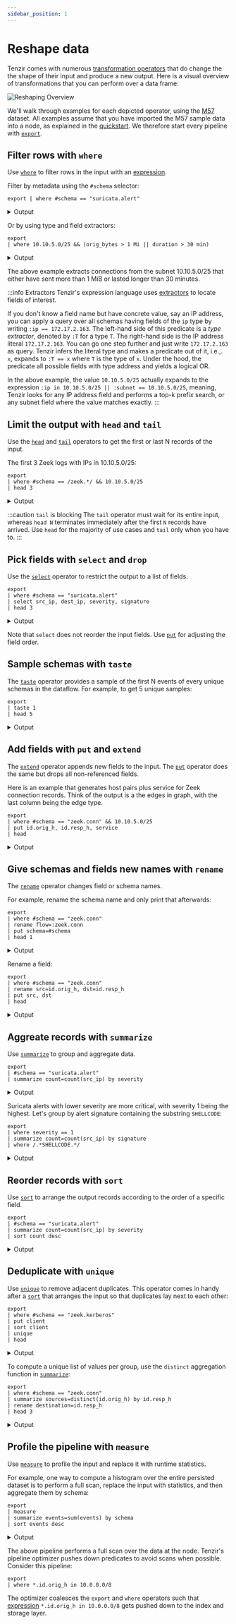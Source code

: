 ```yaml
---
sidebar_position: 1
---
```


# Reshape data

Tenzir comes with numerous [transformation
operators](../../operators/transformations/README.md) that do change the the
shape of their input and produce a new output. Here is a visual overview of
transformations that you can perform over a data frame:

![Reshaping Overview](reshaping.excalidraw.svg)

We'll walk through examples for each depicted operator, using the
[M57](../../user-guides.md) dataset. All examples assume that you have imported
the M57 sample data into a node, as explained in the
[quickstart](../../get-started.md#quickstart). We therefore start every pipeline
with [`export`](../../operators/sources/export.md).

## Filter rows with `where`

Use [`where`](../../operators/transformations/where.md) to filter rows in the
input with an [expression](../../language/expressions.md).

Filter by metadata using the `#schema` selector:

```
export | where #schema == "suricata.alert"
```

<details>
<summary>Output</summary>

```json
{
  "timestamp": "2021-11-17T13:52:05.695469",
  "flow_id": 1868285155318879,
  "pcap_cnt": 143,
  "vlan": null,
  "in_iface": null,
  "src_ip": "14.1.112.177",
  "src_port": 38376,
  "dest_ip": "198.71.247.91",
  "dest_port": 123,
  "proto": "UDP",
  "event_type": "alert",
  "community_id": null,
  "alert": {
    "app_proto": null,
    "action": "allowed",
    "gid": 1,
    "signature_id": 2017919,
    "rev": 2,
    "signature": "ET DOS Possible NTP DDoS Inbound Frequent Un-Authed MON_LIST Requests IMPL 0x03",
    "category": "Attempted Denial of Service",
    "severity": 2,
    "source": {
      "ip": null,
      "port": null
    },
    "target": {
      "ip": null,
      "port": null
    },
    "metadata": {
      "created_at": [
        "2014_01_03"
      ],
      "updated_at": [
        "2014_01_03"
      ]
    }
  },
  "flow": {
    "pkts_toserver": 2,
    "pkts_toclient": 0,
    "bytes_toserver": 468,
    "bytes_toclient": 0,
    "start": "2021-11-17T13:52:05.695391",
    "end": null,
    "age": null,
    "state": null,
    "reason": null,
    "alerted": null
  },
  "payload": null,
  "payload_printable": null,
  "stream": null,
  "packet": null,
  "packet_info": {
    "linktype": null
  },
  "app_proto": "failed"
}
```

(Only 1 out of 19 shown.)

</details>

Or by using type and field extractors:

```
export
| where 10.10.5.0/25 && (orig_bytes > 1 Mi || duration > 30 min)
```

<details>
<summary>Output</summary>

```json
{
  "ts": "2021-11-19T06:30:30.918301",
  "uid": "C9T8pykxdsT7iSrc9",
  "id": {
    "orig_h": "10.10.5.101",
    "orig_p": 50046,
    "resp_h": "87.120.8.190",
    "resp_p": 9090
  },
  "proto": "tcp",
  "service": null,
  "duration": "5.09m",
  "orig_bytes": 1394538,
  "resp_bytes": 95179,
  "conn_state": "S1",
  "local_orig": null,
  "local_resp": null,
  "missed_bytes": 0,
  "history": "ShADad",
  "orig_pkts": 5046,
  "orig_ip_bytes": 1596390,
  "resp_pkts": 5095,
  "resp_ip_bytes": 298983,
  "tunnel_parents": null,
  "community_id": "1:UPodR2krvvXUGhc/NEL9kejd7FA=",
  "_write_ts": null
}
{
  "ts": "2021-11-19T07:05:44.694927",
  "uid": "ChnTjeQncxZrb0ZWg",
  "id": {
    "orig_h": "10.10.5.101",
    "orig_p": 50127,
    "resp_h": "87.120.8.190",
    "resp_p": 9090
  },
  "proto": "tcp",
  "service": null,
  "duration": "54.81s",
  "orig_bytes": 1550710,
  "resp_bytes": 97122,
  "conn_state": "S1",
  "local_orig": null,
  "local_resp": null,
  "missed_bytes": 0,
  "history": "ShADadww",
  "orig_pkts": 5409,
  "orig_ip_bytes": 1767082,
  "resp_pkts": 5477,
  "resp_ip_bytes": 316206,
  "tunnel_parents": null,
  "community_id": "1:aw0CtkT7YikUZWyqdHwgLhqJXxU=",
  "_write_ts": null
}
{
  "ts": "2021-11-19T06:30:15.910850",
  "uid": "CxuTEOgWv2Z74FCG6",
  "id": {
    "orig_h": "10.10.5.101",
    "orig_p": 50041,
    "resp_h": "87.120.8.190",
    "resp_p": 9090
  },
  "proto": "tcp",
  "service": null,
  "duration": "36.48m",
  "orig_bytes": 565,
  "resp_bytes": 507,
  "conn_state": "S1",
  "local_orig": null,
  "local_resp": null,
  "missed_bytes": 0,
  "history": "ShADad",
  "orig_pkts": 78,
  "orig_ip_bytes": 3697,
  "resp_pkts": 77,
  "resp_ip_bytes": 3591,
  "tunnel_parents": null,
  "community_id": "1:r337wYxbKPDv5Vkjoz3gGuld1bs=",
  "_write_ts": null
}
```

</details>

The above example extracts connections from the subnet 10.10.5.0/25 that either
have sent more than 1 MiB or lasted longer than 30 minutes.

:::info Extractors
Tenzir's expression language uses
[extractors](../../language/expressions.md#extractors) to locate fields of
interest.

If you don't know a field name but have concrete value, say an IP address,
you can apply a query over all schemas having fields of the `ip` type by writing
`:ip == 172.17.2.163`. The left-hand side of this predicate is a *type
extractor*, denoted by `:T` for a type `T`. The right-hand side is the IP
address literal `172.17.2.163`. You can go one step further and just write
`172.17.2.163` as query. Tenzir infers the literal type and makes a predicate
out of it, i.e.,. `x`, expands to `:T == x` where `T` is the type of `x`. Under
the hood, the predicate all possible fields with type address and yields a
logical OR.

In the above example, the value `10.10.5.0/25` actually expands to the
expression `:ip in 10.10.5.0/25 || :subnet == 10.10.5.0/25`, meaning, Tenzir
looks for any IP address field and performs a top-k prefix search, or any subnet
field where the value matches exactly.
:::

## Limit the output with `head` and `tail`

Use the [`head`](../../operators/transformations/head.md) and
[`tail`](../../operators/transformations/tail.md) operators to get the first or
last N records of the input.

The first 3 Zeek logs with IPs in 10.10.5.0/25:

```
export
| where #schema == /zeek.*/ && 10.10.5.0/25
| head 3
```

<details>
<summary>Output</summary>

```json
{
  "ts": "2021-11-19T04:28:06.186626",
  "cause": "violation",
  "analyzer_kind": "protocol",
  "analyzer_name": "GSSAPI",
  "uid": "CaHAWI2k6vB6BEOh65",
  "fuid": null,
  "id.orig_h": "10.10.5.101",
  "id.orig_p": 49847,
  "id.resp_h": "10.10.5.5",
  "id.resp_p": 49667,
  "id.vlan": null,
  "id.vlan_inner": null,
  "failure_reason": "Binpac exception: binpac exception: out_of_bound: ASN1EncodingMeta:more_len: 129 > 74",
  "failure_data": null
}
{
  "ts": "2021-11-19T04:28:06.186853",
  "cause": "violation",
  "analyzer_kind": "protocol",
  "analyzer_name": "GSSAPI",
  "uid": "CaHAWI2k6vB6BEOh65",
  "fuid": null,
  "id.orig_h": "10.10.5.101",
  "id.orig_p": 49847,
  "id.resp_h": "10.10.5.5",
  "id.resp_p": 49667,
  "id.vlan": null,
  "id.vlan_inner": null,
  "failure_reason": "Binpac exception: binpac exception: out_of_bound: ASN1EncodingMeta:more_len: 129 > 74",
  "failure_data": null
}
{
  "ts": "2021-11-19T04:28:06.187119",
  "cause": "violation",
  "analyzer_kind": "protocol",
  "analyzer_name": "GSSAPI",
  "uid": "CaHAWI2k6vB6BEOh65",
  "fuid": null,
  "id.orig_h": "10.10.5.101",
  "id.orig_p": 49847,
  "id.resp_h": "10.10.5.5",
  "id.resp_p": 49667,
  "id.vlan": null,
  "id.vlan_inner": null,
  "failure_reason": "Binpac exception: binpac exception: out_of_bound: ASN1EncodingMeta:more_len: 129 > 74",
  "failure_data": null
}
```

</details>

:::caution `tail` is blocking
The `tail` operator must wait for its entire input, whereas `head N` terminates
immediately after the first `N` records have arrived. Use `head` for
the majority of use cases and `tail` only when you have to.
:::

## Pick fields with `select` and `drop`

Use the [`select`](../../operators/transformations/select.md) operator to
restrict the output to a list of fields.

```
export
| where #schema == "suricata.alert"
| select src_ip, dest_ip, severity, signature
| head 3
```

<details>
<summary>Output</summary>

```json
{
  "src_ip": "8.218.64.104",
  "dest_ip": "198.71.247.91",
  "alert": {
    "signature": "SURICATA UDPv4 invalid checksum",
    "severity": 3
  }
}
{
  "src_ip": "14.1.112.177",
  "dest_ip": "198.71.247.91",
  "alert": {
    "signature": "ET DOS Possible NTP DDoS Inbound Frequent Un-Authed MON_LIST Requests IMPL 0x03",
    "severity": 2
  }
}
{
  "src_ip": "167.94.138.20",
  "dest_ip": "198.71.247.91",
  "alert": {
    "signature": "SURICATA UDPv4 invalid checksum",
    "severity": 3
  }
}
```

</details>

Note that `select` does not reorder the input fields. Use
[`put`](../../operators/transformations/put.md) for adjusting the field order.

## Sample schemas with `taste`

The [`taste`](../../operators/transformations/taste.md) operator provides a
sample of the first N events of every unique schemas in the dataflow. For
example, to get 5 unique samples:

```
export
| taste 1
| head 5
```

<details>
<summary>Output</summary>

```json
{
  "ts": "2021-11-17T13:54:01.721755",
  "cause": "violation",
  "analyzer_kind": "protocol",
  "analyzer_name": "HTTP",
  "uid": "Cqp7rtziLijlnrxYf",
  "fuid": null,
  "id.orig_h": "87.251.64.137",
  "id.orig_p": 64078,
  "id.resp_h": "198.71.247.91",
  "id.resp_p": 80,
  "id.vlan": null,
  "id.vlan_inner": null,
  "failure_reason": "not a http request line",
  "failure_data": null
}
{
  "ts": "2021-11-17T13:33:53.748229",
  "ts_delta": "1.18m",
  "peer": "zeek",
  "gaps": 0,
  "acks": 2,
  "percent_lost": 0.0,
  "_write_ts": null
}
{
  "ts": "2021-11-17T13:32:46.565337",
  "uid": "C5luJD1ATrGDOcouW2",
  "id": {
    "orig_h": "89.248.165.145",
    "orig_p": 43831,
    "resp_h": "198.71.247.91",
    "resp_p": 52806
  },
  "proto": "tcp",
  "service": null,
  "duration": null,
  "orig_bytes": null,
  "resp_bytes": null,
  "conn_state": "S0",
  "local_orig": null,
  "local_resp": null,
  "missed_bytes": 0,
  "history": "S",
  "orig_pkts": 1,
  "orig_ip_bytes": 40,
  "resp_pkts": 0,
  "resp_ip_bytes": 0,
  "tunnel_parents": null,
  "community_id": "1:c/CLmyk4xRElyzleEMhJ4Baf4Gk=",
  "_write_ts": null
}
{
  "ts": "2021-11-18T08:05:09.134638",
  "uid": "Cwk5in34AvxJ8MurDh",
  "id": {
    "orig_h": "10.2.9.133",
    "orig_p": 49768,
    "resp_h": "10.2.9.9",
    "resp_p": 135
  },
  "rtt": "254.0us",
  "named_pipe": "135",
  "endpoint": "epmapper",
  "operation": "ept_map",
  "_write_ts": null
}
{
  "ts": "2021-11-18T08:00:21.486539",
  "uids": [
    "C4fKs01p1bdzLWvtQa"
  ],
  "client_addr": "192.168.1.102",
  "server_addr": "192.168.1.1",
  "mac": "00:0b:db:63:58:a6",
  "host_name": "m57-jo",
  "client_fqdn": "m57-jo.",
  "domain": "m57.biz",
  "requested_addr": null,
  "assigned_addr": "192.168.1.102",
  "lease_time": "59.4m",
  "client_message": null,
  "server_message": null,
  "msg_types": [
    "REQUEST",
    "ACK"
  ],
  "duration": "163.82ms",
  "trans_id": null,
  "_write_ts": null
}
```

</details>

## Add fields with `put` and `extend`

The [`extend`](../../operators/transformations/extend.md) operator appends new
fields to the input. The [`put`](../../operators/transformations/put.md)
operator does the same but drops all non-referenced fields.

Here is an example that generates host pairs plus service for Zeek connection
records. Think of the output is a the edges in graph, with the last column being
the edge type.

```
export 
| where #schema == "zeek.conn" && 10.10.5.0/25
| put id.orig_h, id.resp_h, service
| head
```

<details>
<summary>Output</summary>

```json
{
  "id.orig_h": "10.10.5.101",
  "id.resp_h": "77.75.230.91",
  "service": "http"
}
{
  "id.orig_h": "10.10.5.101",
  "id.resp_h": "10.10.5.5",
  "service": "dns"
}
{
  "id.orig_h": "10.10.5.101",
  "id.resp_h": "10.10.5.5",
  "service": "dns"
}
{
  "id.orig_h": "10.10.5.101",
  "id.resp_h": "20.189.173.1",
  "service": null
}
{
  "id.orig_h": "10.10.5.101",
  "id.resp_h": "20.189.173.1",
  "service": "ssl"
}
{
  "id.orig_h": "10.10.5.101",
  "id.resp_h": "52.109.8.21",
  "service": "ssl"
}
{
  "id.orig_h": "10.10.5.101",
  "id.resp_h": "10.10.5.5",
  "service": "dns"
}
{
  "id.orig_h": "10.10.5.101",
  "id.resp_h": "10.10.5.5",
  "service": "dns"
}
{
  "id.orig_h": "10.10.5.101",
  "id.resp_h": "20.54.88.152",
  "service": "ssl"
}
{
  "id.orig_h": "10.10.5.101",
  "id.resp_h": "13.107.42.16",
  "service": "ssl"
}
```

</details>

## Give schemas and fields new names with `rename`

The [`rename`](../../operators/transformations/rename.md) operator changes field
or schema names.

For example, rename the schema name and only print that afterwards:

```
export
| where #schema == "zeek.conn"
| rename flow=:zeek.conn
| put schema=#schema
| head 1
```

<details>
<summary>Output</summary>

```json
{
  "schema": "flow"
}
```

</details>

Rename a field:

```
export
| where #schema == "zeek.conn"
| rename src=id.orig_h, dst=id.resp_h
| put src, dst
| head
```

<details>
<summary>Output</summary>

```json
{"src": "89.248.165.145", "dst": "198.71.247.91"}
{"src": "128.14.134.170", "dst": "198.71.247.91"}
{"src": "60.205.181.213", "dst": "198.71.247.91"}
{"src": "31.44.185.120", "dst": "198.71.247.91"}
{"src": "91.223.67.180", "dst": "198.71.247.91"}
{"src": "185.73.126.70", "dst": "198.71.247.91"}
{"src": "183.136.225.42", "dst": "198.71.247.91"}
{"src": "71.6.135.131", "dst": "198.71.247.91"}
{"src": "172.104.138.223", "dst": "198.71.247.91"}
{"src": "185.94.111.1", "dst": "198.71.247.91"}
```

</details>

## Aggreate records with `summarize`

Use [`summarize`](../../operators/transformations/summarize.md) to group and
aggregate data.

```
export
| #schema == "suricata.alert"
| summarize count=count(src_ip) by severity
```

<details>
<summary>Output</summary>

```json
{
  "alert.severity": 1,
  "count": 134644
}
{
  "alert.severity": 2,
  "count": 26780
}
{
  "alert.severity": 3,
  "count": 179713
}
```

</details>

Suricata alerts with lower severity are more critical, with severity 1 being the
highest. Let's group by alert signature containing the substring `SHELLCODE`:

```
export
| where severity == 1
| summarize count=count(src_ip) by signature
| where /.*SHELLCODE.*/
```

<details>
<summary>Output</summary>

```json
{
  "alert.signature": "ET SHELLCODE Possible Call with No Offset TCP Shellcode",
  "count": 2
}
{
  "alert.signature": "ET SHELLCODE Possible %41%41%41%41 Heap Spray Attempt",
  "count": 32
}
```

</details>

## Reorder records with `sort`

Use [`sort`](../../operators/transformations/sort.md) to arrange the output
records according to the order of a specific field.

```
export
| #schema == "suricata.alert"
| summarize count=count(src_ip) by severity
| sort count desc
```

<details>
<summary>Output</summary>

```json
{
  "alert.severity": 3,
  "count": 179713
}
{
  "alert.severity": 1,
  "count": 134644
}
{
  "alert.severity": 2,
  "count": 26780
}
```

</details>

## Deduplicate with `unique`

Use [`unique`](../../operators/transformations/unique.md) to remove adjacent
duplicates. This operator comes in handy after a
[`sort`](../../operators/transformations/sort.md) that arranges the input so
that duplicates lay next to each other:

```
export
| where #schema == "zeek.kerberos"
| put client
| sort client
| unique
| head
```

<details>
<summary>Output</summary>

```json
{
  "client": "/NM"
}
{
  "client": "Administrator/EAGLEFREAKS"
}
{
  "client": "DEKSTOP-D9UMVWL$/SIMONSAYSGO.NET"
}
{
  "client": "DEKSTOP-VVCWQF5$/POLICYBARONS.COM"
}
{
  "client": "DESKTOP-1-PC$/MAXSUGER.COM"
}
{
  "client": "DESKTOP-1O7QAEA$/VICTORYPUNK.COM"
}
{
  "client": "DESKTOP-2P2S7WR$/VICTORYPUNK.COM"
}
{
  "client": "DESKTOP-30CQ14B$/FIRGREENTECH.COM"
}
{
  "client": "DESKTOP-3KI6Y6G$/JIGGEDYJACK.COM"
}
{
  "client": "DESKTOP-41SH6EJ$/DUCKKISSMIXER.COM"
}
```

</details>

To compute a unique list of values per group, use the `distinct` aggregation
function in [`summarize`](../../operators/transformations/summarize.md):

```
export
| where #schema == "zeek.conn"
| summarize sources=distinct(id.orig_h) by id.resp_h
| rename destination=id.resp_h
| head 3
```

<details>
<summary>Output</summary>

```json
{
  "destination": "192.168.201.13",
  "sources": [
    "10.12.14.101",
    "10.12.17.101"
  ]
}
{
  "destination": "192.168.62.104",
  "sources": [
    "10.12.14.101",
    "10.12.17.101"
  ]
}
{
  "destination": "10.0.177.137",
  "sources": [
    "10.7.5.133"
  ]
}
```

</details>

## Profile the pipeline with `measure`

Use [`measure`](../../operators/transformations/measure.md) to profile the input
and replace it with runtime statistics.

For example, one way to compute a histogram over the entire persisted dataset is
to perform a full scan, replace the input with statistics, and then aggregate
them by schema:

```
export
| measure
| summarize events=sum(events) by schema
| sort events desc
```

<details>
<summary>Output</summary>

```
{
  "schema": "suricata.flow",
  "events": 1129992
}
{
  "schema": "zeek.conn",
  "events": 583838
}
{
  "schema": "suricata.alert",
  "events": 341137
}
{
  "schema": "suricata.dns",
  "events": 289117
}
{
  "schema": "suricata.http",
  "events": 150736
}
{
  "schema": "zeek.dns",
  "events": 90013
}
{
  "schema": "suricata.tls",
  "events": 84608
}
{
  "schema": "zeek.http",
  "events": 75290
}
{
  "schema": "zeek.telemetry",
  "events": 72853
}
{
  "schema": "suricata.smb",
  "events": 67943
}
{
  "schema": "zeek.ssl",
  "events": 42389
}
{
  "schema": "suricata.fileinfo",
  "events": 35968
}
{
  "schema": "suricata.dcerpc",
  "events": 33055
}
{
  "schema": "zeek.files",
  "events": 21922
}
{
  "schema": "zeek.dce_rpc",
  "events": 19585
}
{
  "schema": "zeek.analyzer",
  "events": 14755
}
{
  "schema": "suricata.anomaly",
  "events": 8535
}
{
  "schema": "zeek.notice",
  "events": 5871
}
{
  "schema": "suricata.smtp",
  "events": 5208
}
{
  "schema": "zeek.weird",
  "events": 4617
}
{
  "schema": "zeek.reporter",
  "events": 3528
}
{
  "schema": "suricata.krb5",
  "events": 3378
}
{
  "schema": "zeek.ocsp",
  "events": 2874
}
{
  "schema": "zeek.kerberos",
  "events": 2708
}
{
  "schema": "zeek.x509",
  "events": 2379
}
{
  "schema": "zeek.smtp",
  "events": 1967
}
{
  "schema": "zeek.smb_mapping",
  "events": 1584
}
{
  "schema": "zeek.stats",
  "events": 1409
}
{
  "schema": "zeek.ntp",
  "events": 1224
}
{
  "schema": "zeek.smb_files",
  "events": 1140
}
{
  "schema": "suricata.ftp",
  "events": 954
}
{
  "schema": "suricata.sip",
  "events": 936
}
{
  "schema": "zeek.dpd",
  "events": 926
}
{
  "schema": "suricata.dhcp",
  "events": 648
}
{
  "schema": "zeek.tunnel",
  "events": 606
}
{
  "schema": "zeek.sip",
  "events": 565
}
{
  "schema": "zeek.loaded_scripts",
  "events": 512
}
{
  "schema": "zeek.capture_loss",
  "events": 476
}
{
  "schema": "zeek.ntlm",
  "events": 429
}
{
  "schema": "zeek.pe",
  "events": 315
}
{
  "schema": "suricata.snmp",
  "events": 288
}
{
  "schema": "zeek.dhcp",
  "events": 267
}
{
  "schema": "zeek.snmp",
  "events": 132
}
{
  "schema": "suricata.tftp",
  "events": 62
}
{
  "schema": "suricata.stats",
  "events": 12
}
{
  "schema": "zeek.traceroute",
  "events": 9
}
{
  "schema": "zeek.ftp",
  "events": 4
}
{
  "schema": "suricata.ikev2",
  "events": 2
}
{
  "schema": "suricata.ftp_data",
  "events": 1
}
{
  "schema": "zeek.packet_filter",
  "events": 1
}
{
  "schema": "zeek.radius",
  "events": 1
}
```

</details>

The above pipeline performs a full scan over the data at the node. Tenzir's
pipeline optimizer pushes down predicates to avoid scans when possible. Consider
this pipeline:

```
export
| where *.id.orig_h in 10.0.0.0/8
```

The optimizer coalesces the `export` and `where` operators such that
[expression](../../language/expressions.md) `*.id.orig_h in 10.0.0.0/8` gets
pushed down to the index and storage layer.
